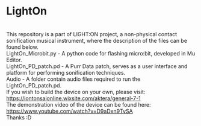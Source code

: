 # LightOn
<br/> This repository is a part of LIGHT:ON project, a non-physical contact sonification musical instrument, where the description of the files can be found below.
<br/> LightOn_Microbit.py - A python code for flashing micro:bit, developed in Mu Editor.
<br/> LightOn_PD_patch.pd - A Purr Data patch, serves as a user interface and platform for performing sonification techniques.
<br/> Audio - A folder contain audio files required to run the LightOn_PD_patch.pd.
<br/> If you wish to build the device on your own, please visit: https://iontonsaionline.wixsite.com/aktera/general-7-1
<br/> The demonstration video of the device can be found here: https://www.youtube.com/watch?v=D9aDxn9TvSA
<br/> Thanks :D
